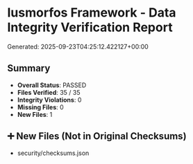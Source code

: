 # Iusmorfos Framework - Data Integrity Verification Report
Generated: 2025-09-23T04:25:12.422127+00:00

## Summary
- **Overall Status**: PASSED
- **Files Verified**: 35 / 35
- **Integrity Violations**: 0
- **Missing Files**: 0
- **New Files**: 1

## ➕ New Files (Not in Original Checksums)

- security/checksums.json
